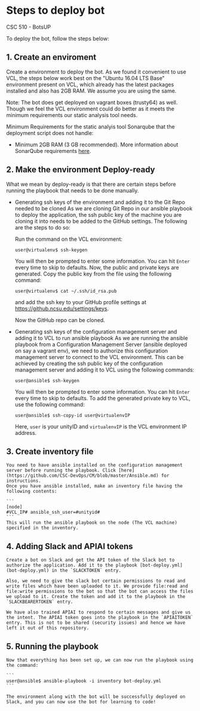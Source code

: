 # Steps to deploy bot
CSC 510 - BotsUP

To deploy the bot, follow the steps below:

## 1. Create an enviroment

Create a environment to deploy the bot. As we found it convenient to use VCL, the steps below work best on the "Ubuntu 16.04 LTS Base" environment present on VCL, which already has the latest packages installed and also has 2GB RAM. We assume you are using the same. 

Note: The bot does get deployed on vagrant boxes (trusty64) as well. Though we feel the VCL environment could do better as it meets the minimum requirements our static analysis tool needs.

Minimum Requirements for the static analyis tool Sonarqube that the deployment script does not handle:
- Minimum 2GB RAM (3 GB recommended). 
More information about SonarQube requirements [here](https://docs.sonarqube.org/display/SONAR/Requirements).

## 2. Make the environment Deploy-ready

What we mean by deploy-ready is that there are certain steps before running the playbook that needs to be done manually.

* Generating ssh keys of the environment and adding it to the Git Repo needed to be cloned
    As we are cloning Git Repo in our ansible playbook to deploy the application, the ssh public key of the machine you are cloning it into needs to be added to the GitHub settings. The following are the steps to do so:
    

    Run the command on the VCL environment:

    ```
    user@virtualenv$ ssh-keygen
    ```

    You will then be prompted to enter some information. You can hit `Enter` every time to skip to defaults. Now, the public and private keys are generated. Copy the public key from the file using the following command:

    ```
    user@virtualenv$ cat ~/.ssh/id_rsa.pub
    ```

    and add the ssh key to your GitHub profile settings at https://github.ncsu.edu/settings/keys.

    Now the GitHub repo can be cloned.

* Generating ssh keys of the configuration management server and adding it to VCL to run ansible playbook
    As we are running the ansible playbook from a Configuration Management Server (ansible deployed on say a vagrant env), we need to authorize this configuration management server to connect to the VCL environment. This can be achieved by creating the ssh public key of the configuration management server and adding it to VCL using the following commands:

    ```
    user@ansible$ ssh-keygen
    ```

    You will then be prompted to enter some information. You can hit `Enter` every time to skip to defaults.
    To add the generated private key to VCL, use the following command:

    ```
    user@ansible$ ssh-copy-id user@virtualenvIP
    ```

    Here, `user` is your unityID and `virtualenvIP` is the VCL environment IP address.

## 3. Create inventory file

    You need to have ansible installed on the configuration management server before running the playbook. Click [here](https://github.com/CSC-DevOps/CM/blob/master/Ansible.md) for instructions.
    Once you have ansible installed, make an inventory file having the following contents:

    ```
    [node]
    #VCL_IP# ansible_ssh_user=#unityid#
    ```
    This will run the ansible playbook on the node (The VCL machine) specified in the inventory.

## 4. Adding Slack and APIAI tokens

    Create a bot on Slack and get the API token of the Slack bot to authorize the application. Add it to the playbook [bot-deploy.yml](bot-deploy.yml) in the `SLACKTOKEN` entry.

    Also, we need to give the slack bot certain permissions to read and write files which have been uploaded to it. We provide file:read and file:write permissions to the bot so that the bot can access the files we upload to it. Create the token and add it to the playbook in the `SLACKBEARERTOKEN` entry.

    We have also trained APIAI to respond to certain messages and give us the intent. The APIAI token goes into the playbook in the `APIAITOKEN` entry. This is not to be shared (security issues) and hence we have left it out of this repository.

## 5. Running the playbook

    Now that everything has been set up, we can now run the playbook using the command:

    ```
    user@ansible$ ansible-playbook -i inventory bot-deploy.yml
    ```

    The environment along with the bot will be successfully deployed on Slack, and you can now use the bot for learning to code!
